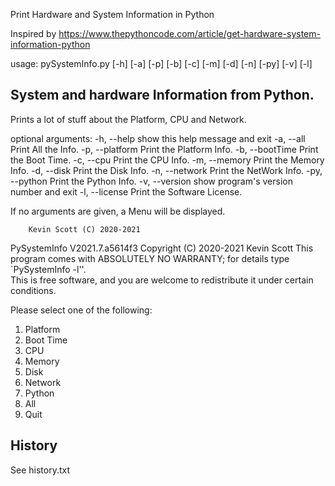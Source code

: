 Print Hardware and System Information in Python

Inspired by https://www.thepythoncode.com/article/get-hardware-system-information-python


usage: pySystemInfo.py [-h] [-a] [-p] [-b] [-c] [-m] [-d] [-n] [-py] [-v] [-l]

System and hardware Information from Python.
-----------------------
Prints a lot of stuff about the Platform, CPU and Network.

optional arguments:
  -h, --help      show this help message and exit
  -a, --all       Print All the Info.
  -p, --platform  Print the Platform Info.
  -b, --bootTime  Print the Boot Time.
  -c, --cpu       Print the CPU Info.
  -m, --memory    Print the Memory Info.
  -d, --disk      Print the Disk Info.
  -n, --network   Print the NetWork Info.
  -py, --python   Print the Python Info.
  -v, --version   show program's version number and exit
  -l, --license   Print the Software License.

 If no arguments are given, a Menu will be displayed.

        Kevin Scott (C) 2020-2021


PySystemInfo V2021.7.a5614f3   Copyright (C) 2020-2021  Kevin Scott
This program comes with ABSOLUTELY NO WARRANTY; for details type `PySystemInfo -l''.    
This is free software, and you are welcome to redistribute it under certain conditions. 


Please select one of the following:
1. Platform
2. Boot Time
3. CPU
4. Memory
5. Disk
6. Network
7. Python
8. All
9. Quit


History
-------

See history.txt


